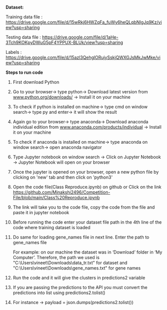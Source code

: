 **Dataset:**
 
 Training data file : https://drive.google.com/file/d/15wRkj6HWZqFa_fuWy6heQLqbNIgJq9Kz/view?usp=sharing  
 
 Testing data file : https://drive.google.com/file/d/1aHe-3Tch9KOKpyDWuG5pF4YPPUX-BLUk/view?usp=sharing 
 
 Labels : https://drive.google.com/file/d/15azl3QehglORujySskjQWXGJsMkJwMke/view?usp=sharing  





**Steps to run code**

1. First download Python

2. Go to your browser-> type python-> Download latest version from www.python.org/downloads/ -> Install it on your machine

3. To check if python is installed on machine-> type cmd on window search-> type py and enter-> it will show the result

4. Again go to your browser-> type anaconda-> Download anaconda individual edition from www.anaconda.com/products/individual -> Install it on your machine

5. To check if anaconda is installed on machine-> type anaconda on window search-> open anaconda navigator

6. Type Jupyter notebook on window search -> Click on Jupyter Notebook -> Jupyter Notebook will open on your browser

7. Once the jupyter is opened on your browser, open a new python file by clicking on 'new' tab and then click on 'python3'

8. Open the code file(Class Reproduce.ipynb) on github  or Click on the link https://github.com/Minakshi2496/Competition-File/blob/main/Class%20Reproduce.ipynb 

9. The link will take you to the code file, copy the code from the file and paste it in jupyter notebook

10. Before running the code enter your dataset  file path in the 4th line of the code where training dataset is loaded

11. Do same for loading gene_names file in next line. Enter the path to gene_names file

    For example: on our machine the dataset was in ‘Download’ folder in ‘My Computer’. Therefore, the path we used is  "C:\Users\vineet\Downloads\data_tr.txt" for         dataset and "C:\Users\vineet\Downloads\gene_names.txt" for gene names

12. Run the code and it will give the clusters in predictions2 variable

13. If you are passing the predictions to the API you must convert the predictions into list using predictions2.tolist() 

14. For instance -> payload = json.dumps(predictions2.tolist())
